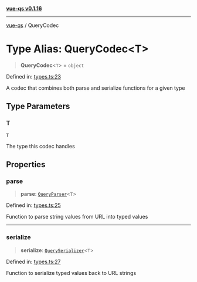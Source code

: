 [**vue-qs v0.1.16**](../README.md)

---

[vue-qs](../README.md) / QueryCodec

# Type Alias: QueryCodec\<T\>

> **QueryCodec**\<`T`\> = `object`

Defined in: [types.ts:23](https://github.com/iamsomraj/vue-qs/blob/e1f88d67026c08e56605a693106ef6b717bd39ad/src/types.ts#L23)

A codec that combines both parse and serialize functions for a given type

## Type Parameters

### T

`T`

The type this codec handles

## Properties

### parse

> **parse**: [`QueryParser`](QueryParser.md)\<`T`\>

Defined in: [types.ts:25](https://github.com/iamsomraj/vue-qs/blob/e1f88d67026c08e56605a693106ef6b717bd39ad/src/types.ts#L25)

Function to parse string values from URL into typed values

---

### serialize

> **serialize**: [`QuerySerializer`](QuerySerializer.md)\<`T`\>

Defined in: [types.ts:27](https://github.com/iamsomraj/vue-qs/blob/e1f88d67026c08e56605a693106ef6b717bd39ad/src/types.ts#L27)

Function to serialize typed values back to URL strings
